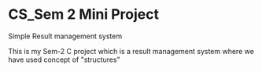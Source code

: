 # CS_Sem 2 Mini Project
 Simple Result management system

This is my Sem-2 C project which is a result management system where we have used concept of "structures"

